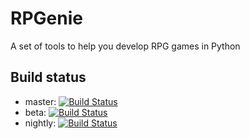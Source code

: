 # RPGenie
A set of tools to help you develop RPG games in Python

## Build status

* master: [![Build Status](https://travis-ci.org/Diapolo10/RPGenie.svg?branch=master)](https://travis-ci.org/Diapolo10/RPGenie)
* beta: [![Build Status](https://travis-ci.org/Diapolo10/RPGenie.svg?branch=beta)](https://travis-ci.org/Diapolo10/RPGenie)
* nightly: [![Build Status](https://travis-ci.org/Diapolo10/RPGenie.svg?branch=nightly)](https://travis-ci.org/Diapolo10/RPGenie)

